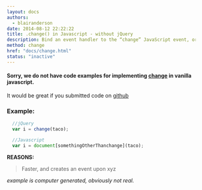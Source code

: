 ```yaml
---
layout: docs
authors:
  - blairanderson
date: 2014-08-12 22:22:22
title: .change() in Javascript - without jQuery
description: Bind an event handler to the “change” JavaScript event, or trigger that event on an element.
method: change
href: "docs/change.html"
status: "inactive"
---
```


#### Sorry, we do not have code examples for implementing [change](http://api.jquery.com/change/) in vanilla javascript.

It would be great if you submitted code on [github](https://github.com/blairanderson/without-jquery/blob/master/docs/change.md)

### Example:

```javascript
  //jQuery
  var i = change(taco);

  //Javascript
  var i = document[somethingOtherThanchange](taco);

```

**REASONS:**
> Faster, and creates an event upon xyz

*example is computer generated, obviously not real.*
